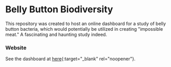 # Belly Button Biodiversity #
This repository was created to host an online dashboard for a study of belly button bacteria, which would potentially be utilized in creating "impossible meat." A fascinating and haunting study indeed.

### Website ###
See the dashboard at [here](https://tracie-f.github.io/bellybutton_biodiversity/){:target="_blank" rel="noopener"}.
